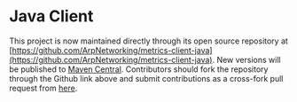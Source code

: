 Java Client
===========

This project is now maintained directly through its open source repository at [https://github.com/ArpNetworking/metrics-client-java](https://github.com/ArpNetworking/metrics-client-java).  New versions will be published to [Maven Central](http://search.maven.org/#search%7Cga%7C1%7Cg%3A%22com.arpnetworking.metrics%22%20a%3A%22metrics-client%22). Contributors should fork the repository through the Github link above and submit contributions as a cross-fork pull request from [here](https://github.com/ArpNetworking/metrics-client-java/compare).
